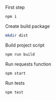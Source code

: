 First step 

```bash
npm i
```

Create build package
```bash
mkdir dist
```

Build project script
```bash
npm run build 
```

Run requests function
```bash
npm start
```
Run tests
```bash
npm test
```